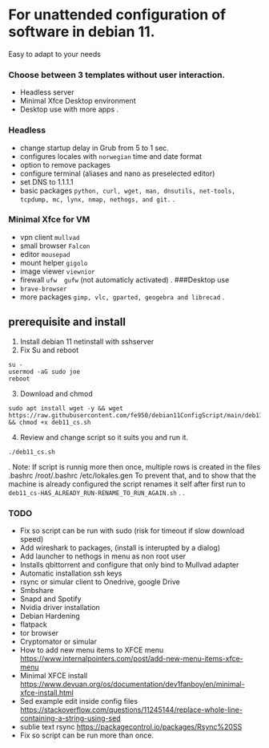 #  For unattended configuration of software in debian 11.
Easy to adapt to your needs

### Choose between 3 templates without user interaction.
- Headless server
- Minimal Xfce Desktop environment
- Desktop use with more apps
.
### Headless
- change startup delay in Grub from 5 to 1 sec.
- configures locales with `norwegian` time and date format
- option to remove packages
- configure terminal (aliases and nano as preselected editor)
- set DNS to 1.1.1.1
- basic packages `python, curl, wget, man, dnsutils, net-tools, tcpdump, mc, lynx, nmap, nethogs, and git.`
.
### Minimal Xfce for VM
- vpn client `mullvad`
- small browser `Falcon`
- editor `mousepad`
- mount helper `gigolo`
- image viewer `viewnior`
- firewall `ufw  gufw` (not automaticly activated)
.
###Desktop use
- `brave-browser`
- more packages `gimp, vlc, gparted, geogebra and librecad`
.



## prerequisite and install
 1. Install debian 11 netinstall with sshserver
 2. Fix Su and reboot
```
su -
usermod -aG sudo joe
reboot
```

3. Download and chmod
 ```
sudo apt install wget -y && wget https://raw.githubusercontent.com/fe950/debian11ConfigScript/main/deb11_cs.sh && chmod +x deb11_cs.sh
```
4. Review and change script so it suits you and run it.

```
./deb11_cs.sh
```
.
Note: If script is runnig more then once, multiple rows is created in the files 
.bashrc
/root/.bashrc
/etc/lokales.gen
To prevent that, and to show that the machine is already configured
the script renames it self after 
first run to `deb11_cs-HAS_ALREADY_RUN-RENAME_TO_RUN_AGAIN.sh`
.
.






### TODO 
- Fix so script can be run with sudo (risk for timeout if slow download speed)
- Add wireshark to packages, (install is interupted by a dialog)
- Add launcher to nethogs in menu as non root user
- Installs qbittorrent and configure that only bind to Mullvad adapter
- Automatic installation ssh keys
- rsync or simular client to Onedrive, google Drive
- Smbshare
- Snapd and Spotify
- Nvidia driver installation
- Debian Hardening
- flatpack
- tor browser
- Cryptomator or simular
- How to add new menu items to XFCE menu https://www.internalpointers.com/post/add-new-menu-items-xfce-menu
- Minimal XFCE install https://www.devuan.org/os/documentation/dev1fanboy/en/minimal-xfce-install.html
- Sed example edit inside config files https://stackoverflow.com/questions/11245144/replace-whole-line-containing-a-string-using-sed
- sublie text rsync https://packagecontrol.io/packages/Rsync%20SS
- Fix so script can be run more than once. 